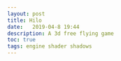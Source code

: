 ```yaml
---
layout: post
title: Hilo
date:   2019-04-8 19:44
description: A 3d free flying game
toc: true
tags: engine shader shadows
---
```

